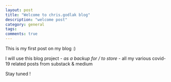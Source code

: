 ```yaml
---
layout: post
title: "Welcome to chris.godlak blog"
description: "welcome post"
category: general
tags: 
comments: true
---
```


This is my first post on my blog :)

I will use this blog project - *as a backup for / to store* - all my various covid-19 related posts from substack & medium

Stay tuned !
